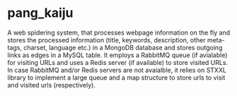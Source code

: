 pang_kaiju
==========

A web spidering system, that processes webpage information on the fly and stores the processed information (title, keywords, description, other meta-tags, charset, language etc.) in a MongoDB database and stores outgoing links as edges in a MySQL table. It employs a RabbitMQ queue (if avialable) for visiting URLs and uses a Redis server (if available) to store visited URLs. In case RabbitMQ and/or Redis servers are not avaialble, it relies on STXXL library to implement a large queue and a map structure to store urls to visit and visited urls (respectively).
